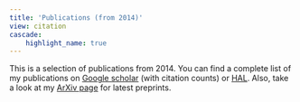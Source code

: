 ```yaml
---
title: 'Publications (from 2014)'
view: citation
cascade:
    highlight_name: true
---
```


This is a selection of publications from 2014. You can find a complete list of my publications on [Google scholar](https://scholar.google.fr/citations?hl=fr&user=ibEREjcAAAAJ) (with citation counts) or [HAL](https://hal.science/search/index/?q=*&authFullName_s=Nicolas%20Courty). Also, take a look at my [ArXiv page](https://arxiv.org/search/?searchtype=author&query=Courty%2C+N) for latest preprints.

</br>